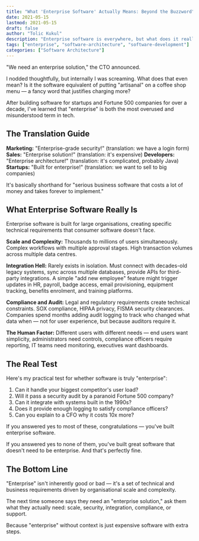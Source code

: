 ```yaml
---
title: "What 'Enterprise Software' Actually Means: Beyond the Buzzword"
date: 2021-05-15
lastmod: 2021-05-15
draft: false
author: "Tolic Kukul"
description: "Enterprise software is everywhere, but what does it really mean? A practical guide to understanding when software truly deserves the enterprise label."
tags: ["enterprise", "software-architecture", "software-development"]
categories: ["Software Architecture"]
---
```


"We need an enterprise solution," the CTO announced.

I nodded thoughtfully, but internally I was screaming. What does that even mean? Is it the software equivalent of putting "artisanal" on a coffee shop menu — a fancy word that justifies charging more?

After building software for startups and Fortune 500 companies for over a decade, I've learned that "enterprise" is both the most overused and misunderstood term in tech.

## The Translation Guide

**Marketing:** "Enterprise-grade security!" (translation: we have a login form)
**Sales:** "Enterprise solution!" (translation: it's expensive)
**Developers:** "Enterprise architecture!" (translation: it's complicated, probably Java)
**Startups:** "Built for enterprise!" (translation: we want to sell to big companies)

It's basically shorthand for "serious business software that costs a lot of money and takes forever to implement."

## What Enterprise Software Really Is

Enterprise software is built for large organisations, creating specific technical requirements that consumer software doesn't face.

**Scale and Complexity:** Thousands to millions of users simultaneously. Complex workflows with multiple approval stages. High transaction volumes across multiple data centres.

**Integration Hell:** Rarely exists in isolation. Must connect with decades-old legacy systems, sync across multiple databases, provide APIs for third-party integrations. A simple "add new employee" feature might trigger updates in HR, payroll, badge access, email provisioning, equipment tracking, benefits enrolment, and training platforms.

**Compliance and Audit:** Legal and regulatory requirements create technical constraints. SOX compliance, HIPAA privacy, FISMA security clearances. Companies spend months adding audit logging to track who changed what data when — not for user experience, but because auditors require it.

**The Human Factor:** Different users with different needs — end users want simplicity, administrators need controls, compliance officers require reporting, IT teams need monitoring, executives want dashboards.

## The Real Test

Here's my practical test for whether software is truly "enterprise":

1. Can it handle your biggest competitor's user load?
2. Will it pass a security audit by a paranoid Fortune 500 company?
3. Can it integrate with systems built in the 1990s?
4. Does it provide enough logging to satisfy compliance officers?
5. Can you explain to a CFO why it costs 10x more?

If you answered yes to most of these, congratulations — you've built enterprise software.

If you answered yes to none of them, you've built great software that doesn't need to be enterprise. And that's perfectly fine.

## The Bottom Line

"Enterprise" isn't inherently good or bad — it's a set of technical and business requirements driven by organisational scale and complexity.

The next time someone says they need an "enterprise solution," ask them what they actually need: scale, security, integration, compliance, or support.

Because "enterprise" without context is just expensive software with extra steps.

